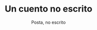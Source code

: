 ---
layout: ../../../layouts/LayoutMD.astro
title: Un cuento no escrito
subtitle: Posta, no escrito
genre: Fantasía, comedia y drama
description: No tiene nada, hay que sentarse a escribir
img1:
imag2:
---